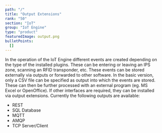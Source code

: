 ```yaml
---
path: "/"
title: "Output Extensions"
rank: "50"
section: "IoT"
group: "IoT Engine"
type: "product"
featuredImage: output.png
bulletPoints:
  []
---
```

In the operation of the IoT Engine different events are created depending on the type of the installed plugins. These can be entering or leaving an IPS zone, scanning an RFID transponder, etc. These events can be stored externally via outputs or forwarded to other software. In the basic version, only a CSV file can be specified as output into which the events are stored. These can then be further processed with an external program (eg. MS Excel or OpenOffice). If other interfaces are required, they can be installed via output extensions.
Currently the following outputs are available:

* REST
* SQL Database
* MQTT
* AMQP
* TCP Server/Client
